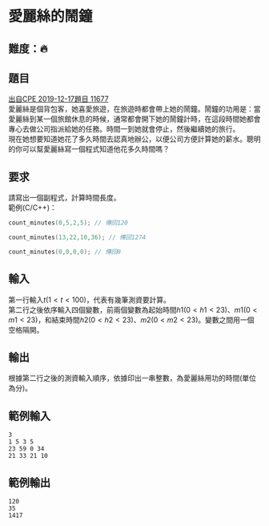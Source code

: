 # 愛麗絲的鬧鐘

## 難度：🔥

## 題目  
[出自CPE 2019-12-17題目 11677](https://onlinejudge.org/external/116/p11677.pdf)  
愛麗絲是個背包客，她喜愛旅遊，在旅遊時都會帶上她的鬧鐘。鬧鐘的功用是：當愛麗絲到某一個旅館休息的時候，通常都會開下她的鬧鐘計時，在這段時間她都會專心去做公司指派給她的任務。時間一到她就會停止，然後繼續她的旅行。  
現在她想要知道她花了多久時間去認真地辦公，以便公司方便計算她的薪水。聰明的你可以幫愛麗絲寫一個程式知道他花多久時間嗎？


## 要求
請寫出一個副程式，計算時間長度。  
範例(C/C++)：
```cpp
count_minutes(0,5,2,5); // 傳回120

count_minutes(13,22,10,36); // 傳回1274

count_minutes(0,0,0,0); // 傳回0
```


## 輸入
第一行輸入$t (1<t<100)$，代表有幾筆測資要計算。  
第二行之後依序輸入四個變數，前兩個變數為起始時間$h1 (0<h1<23)$、$m1 (0<m1<23)$，和結束時間$h2 (0<h2<23)$、$m2 (0<m2<23)$。變數之間用一個空格隔開。


## 輸出
根據第二行之後的測資輸入順序，依據印出一串整數，為愛麗絲用功的時間(單位為分)。


## 範例輸入
```
3
1 5 3 5
23 59 0 34
21 33 21 10
```

## 範例輸出
```
120
35
1417
```